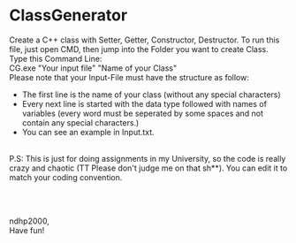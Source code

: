# ClassGenerator
Create a C++ class with Setter, Getter, Constructor, Destructor. 
To run this file, just open CMD, then jump into the Folder you want to create Class. <br/>
Type this Command Line:  <br/>
    CG.exe "Your input file" "Name of your Class" <br/>
Please note that your Input-File must have the structure as follow:
  - The first line is the name of your class (without any special characters)
  - Every next line is started with the data type followed with names of variables (every word must be seperated by some spaces and not contain any special characters.)
  - You can see an example in Input.txt.
<br/>
P.S: This is just for doing assignments in my University, so the code is really crazy and chaotic (TT Please don't judge me on that sh**). You can edit it to match your coding convention. 

<br/><br/>

ndhp2000,
<br/>
Have fun!
